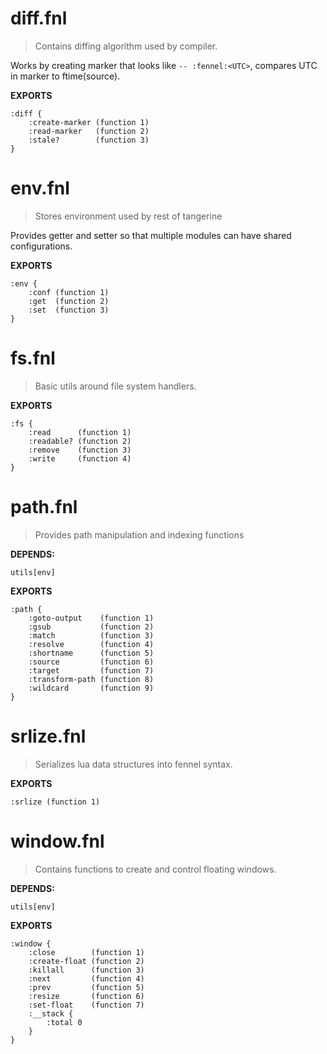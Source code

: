 # diff.fnl
> Contains diffing algorithm used by compiler.

Works by creating marker that looks like `-- :fennel:<UTC>`,
compares UTC in marker to ftime(source).

**EXPORTS**
```fennel
:diff {
	:create-marker (function 1)
	:read-marker   (function 2)
	:stale?        (function 3)
}
```

# env.fnl
> Stores environment used by rest of tangerine

Provides getter and setter so that multiple modules can have shared configurations.

**EXPORTS**
```fennel
:env {
	:conf (function 1)
	:get  (function 2)
	:set  (function 3)
}
```

# fs.fnl
> Basic utils around file system handlers.

**EXPORTS**
```fennel
:fs {
	:read      (function 1)
	:readable? (function 2)
	:remove    (function 3)
	:write     (function 4)
}
```

# path.fnl
> Provides path manipulation and indexing functions

**DEPENDS:**
```
utils[env]
```

**EXPORTS**
```fennel
:path {
	:goto-output    (function 1)
	:gsub           (function 2)
	:match          (function 3)
	:resolve        (function 4)
	:shortname      (function 5)
	:source         (function 6)
	:target         (function 7)
	:transform-path (function 8)
	:wildcard       (function 9)
}
```

# srlize.fnl
> Serializes lua data structures into fennel syntax.

**EXPORTS**
```fennel
:srlize (function 1)
```

# window.fnl
> Contains functions to create and control floating windows.

**DEPENDS:**
```
utils[env]
```

**EXPORTS**
```fennel
:window {
	:close        (function 1)
	:create-float (function 2)
	:killall      (function 3)
	:next         (function 4)
	:prev         (function 5)
	:resize       (function 6)
	:set-float    (function 7)
	:__stack {
		:total 0
	}
}
```

